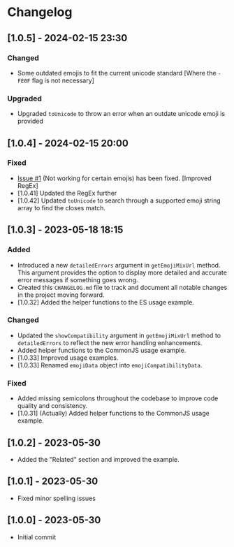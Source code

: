 # Changelog

## [1.0.5] - 2024-02-15 23:30

### Changed

- Some outdated emojis to fit the current unicode standard [Where the `-FE0F` flag is not necessary]

### Upgraded

- Upgraded `toUnicode` to throw an error when an outdate unicode emoji is provided

## [1.0.4] - 2024-02-15 20:00

### Fixed

- [Issue #1](https://github.com/MattFor/emoji-mixer/issues/1) (Not working for certain emojis) has been fixed. [Improved RegEx]
- [1.0.41] Updated the RegEx further
- [1.0.42] Updated `toUnicode` to search through a supported emoji string array to find the closes match.

## [1.0.3] - 2023-05-18 18:15

### Added

- Introduced a new `detailedErrors` argument in `getEmojiMixUrl` method. This argument provides the option to display more detailed and accurate error messages if something goes wrong.
- Created this `CHANGELOG.md` file to track and document all notable changes in the project moving forward.
- [1.0.32] Added the helper functions to the ES usage example.

### Changed

- Updated the `showCompatibility` argument in `getEmojiMixUrl` method to `detailedErrors` to reflect the new error handling enhancements.
- Added helper functions to the CommonJS usage example.
- [1.0.33] Improved usage examples.
- [1.0.33] Renamed `emojiData` object into `emojiCompatibilityData`.

### Fixed

- Added missing semicolons throughout the codebase to improve code quality and consistency.
- [1.0.31] (Actually) Added helper functions to the CommonJS usage example.

## [1.0.2] - 2023-05-30

- Added the "Related" section and improved the example.

## [1.0.1] - 2023-05-30

- Fixed minor spelling issues

## [1.0.0] - 2023-05-30

- Initial commit
